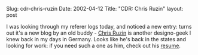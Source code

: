Slug: cdr-chris-ruzin
Date: 2002-04-12
Title: "CDR: Chris Ruzin"
layout: post

I was looking through my referer logs today, and noticed a new entry: turns out it&#39;s a new blog by an old buddy - <a href="http://www.mantis-design.com/personal/">Chris Ruzin</a> is another designo-geek I knew back in my days in Germany. Looks like he&#39;s back in the states and looking for work: if you need such a one as him, check out his <a href="http://www.mantis-design.com/personal/resume.php3">resume</a>.
